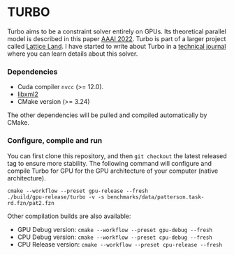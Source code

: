 # TURBO

Turbo aims to be a constraint solver entirely on GPUs.
Its theoretical parallel model is described in this paper [AAAI 2022](http://hyc.io/papers/aaai2022.pdf).
Turbo is part of a larger project called [Lattice Land](https://github.com/lattice-land).
I have started to write about Turbo in a [technical journal](https://lattice-land.github.io/1-turbo.html) where you can learn details about this solver.

### Dependencies

* Cuda compiler `nvcc` (>= 12.0).
* [libxml2](http://xmlsoft.org/)
* CMake version (>= 3.24)

The other dependencies will be pulled and compiled automatically by CMake.

### Configure, compile and run

You can first clone this repository, and then `git checkout` the latest released tag to ensure more stability.
The following command will configure and compile Turbo for GPU for the GPU architecture of your computer (native architecture).

```
cmake --workflow --preset gpu-release --fresh
./build/gpu-release/turbo -v -s benchmarks/data/patterson.task-rd.fzn/pat2.fzn
```

Other compilation builds are also available:

* GPU Debug version: `cmake --workflow --preset gpu-debug --fresh`
* CPU Debug version: `cmake --workflow --preset cpu-debug --fresh`
* CPU Release version: `cmake --workflow --preset cpu-release --fresh`
